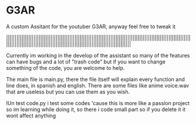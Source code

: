 # G3AR
A custom Assitant for the youtuber G3AR, anyway feel free to tweak it

|||||||||||||||||||||||||||||||||||||||||||||||||||||||||||||||||||||||||||||||||||||||||||||||||||||||||||||||||||||||||||||||||||||||||||||||||||||||||||||||||||||||||||||||||||||

Currently im working in the develop of the assistant so many of the features can have bugs and a lot of "trash code" but if you want to change something of the code, you are welcome to help.

The main file is main.py, there the file itself will explain every function and line does, in spanish and english. There are some files like anime voice.wav that are useless but  you can use them as you wish.

IUn test code.py i test some codes 'cause this is more like a passion project so im learning while doing it, so there i code small part so if you delete it it wont affect anything
